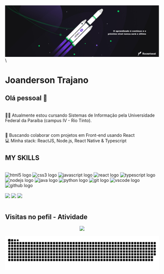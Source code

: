 <img width="auto" src="banner.png">\\

# Joanderson Trajano

## Olá pessoal 👋

<br>👨‍🎓 Atualmente estou cursando Sistemas de Informação pela Universidade Federal da Paraíba (campus IV - Rio Tinto).

<br/> 💜   Buscando colaborar com projetos em Front-end usando React
<br>💻   Minha stack: ReactJS, Node.js, React Native & Typescript

## MY SKILLS

<br>

<div>

<img src="https://cdn.jsdelivr.net/gh/devicons/devicon/icons/html5/html5-original.svg" height="30" width="42" alt="html5 logo"  />
<img src="https://cdn.jsdelivr.net/gh/devicons/devicon/icons/css3/css3-original.svg" height="30" width="42" alt="css3 logo"  />
<img src="https://cdn.jsdelivr.net/gh/devicons/devicon/icons/javascript/javascript-original.svg" height="30" width="42" alt="javascript logo"  />
<img src="https://cdn.jsdelivr.net/gh/devicons/devicon/icons/react/react-original.svg" height="30" width="42" alt="react logo"  />
<img src="https://cdn.jsdelivr.net/gh/devicons/devicon/icons/typescript/typescript-plain.svg" height="30" width="42" alt="typescript logo"  /> 
<img src="https://cdn.jsdelivr.net/gh/devicons/devicon/icons/nodejs/nodejs-original.svg" height="30" width="42" alt="nodejs logo"  />
<img src="https://cdn.jsdelivr.net/gh/devicons/devicon/icons/java/java-original-wordmark.svg" height="30" width="42" alt="java logo"  />
<img src="https://cdn.jsdelivr.net/gh/devicons/devicon/icons/python/python-original.svg" height="30" width="42" alt="python logo"  />
<img src="https://cdn.jsdelivr.net/gh/devicons/devicon/icons/git/git-original.svg" height="30" width="42" alt="git logo"  />
<img src="https://cdn.jsdelivr.net/gh/devicons/devicon/icons/vscode/vscode-original.svg" height="30" width="42" alt="vscode logo"  />
<img src="https://cdn.jsdelivr.net/gh/devicons/devicon/icons/github/github-original.svg" height="30" width="42" alt="github logo"  />

</div>

<br>

<div>
 <a href="https://www.instagram.com/joandersonfps"><img src="https://img.shields.io/badge/Instagram-E4405F?style=for-the-badge&logo=instagram&logoColor=white" /></a>
 <a href="mailto:dev.trajano@gmail.com"><img src="https://img.shields.io/badge/Gmail-D14836?style=for-the-badge&logo=gmail&logoColor=white" /></a>
 <a href="https://www.linkedin.com/in/joanderson-trajano-de-araujo-046599212/"><img src="https://img.shields.io/badge/LinkedIn-0077B5?style=for-the-badge&logo=linkedin&logoColor=white" /></a>
</div>

<br>

## Visitas no pefil - Atividade

<!-- visitors count  -->

<p align="center" >   
  <img src="https://profile-counter.glitch.me/dev-joanderson/count.svg" />  
</p>

![github contribution grid snake animation](https://raw.githubusercontent.com/dev-joanderson/dev-joanderson/output/github-contribution-grid-snake.svg)

